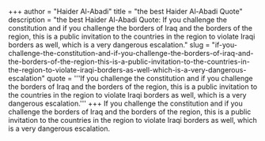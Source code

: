 +++
author = "Haider Al-Abadi"
title = "the best Haider Al-Abadi Quote"
description = "the best Haider Al-Abadi Quote: If you challenge the constitution and if you challenge the borders of Iraq and the borders of the region, this is a public invitation to the countries in the region to violate Iraqi borders as well, which is a very dangerous escalation."
slug = "if-you-challenge-the-constitution-and-if-you-challenge-the-borders-of-iraq-and-the-borders-of-the-region-this-is-a-public-invitation-to-the-countries-in-the-region-to-violate-iraqi-borders-as-well-which-is-a-very-dangerous-escalation"
quote = '''If you challenge the constitution and if you challenge the borders of Iraq and the borders of the region, this is a public invitation to the countries in the region to violate Iraqi borders as well, which is a very dangerous escalation.'''
+++
If you challenge the constitution and if you challenge the borders of Iraq and the borders of the region, this is a public invitation to the countries in the region to violate Iraqi borders as well, which is a very dangerous escalation.
